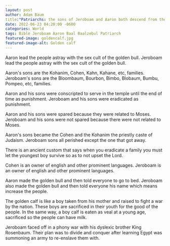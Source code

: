 ```yaml
---
layout: post 
author: Adam Baum 
title:"Patriarchs: the sons of Jeroboam and Aaron both descend from the sex cult of the golden bull"
date: 2022-06-23 04:20:00 -0600
categories: World
tags: Bible Jeroboam Aaron Baal Baalzebul Patriarch 
featured-image: goldencalf.jpg
featured-image-alt: Golden calf
---
```

Aaron lead the people astray with the sex cult of the golden bull. 
Jeroboam lead the people astray with the sex cult of the golden bull. 

Aaron's sons are the Kohanim, Cohen, Kahn, Kahane, etc, families. 
Jeroboam's sons are the Bloombaum, Bourbon, Bimbo, Blobaum, Bumbu, Pompeo, etc, families. 

Aaron and his sons were conscripted to serve in the temple until the end of time as punishment.
Jeroboam and his sons were eradicated as punishment. 

Aaron and his sons were spared because they were related to Moses. 
Jeroboam and his sons were not spared because there were not related to Moses. 

Aaron's sons became the Cohen and the Kohanim the priestly caste of Judaism. 
Jeroboam sons all perished except the one that got away. 

There is an ancient custom that says when you eradicate a family you must let the youngest boy survive so as to not upset the Lord. 

Cohen is an owner of english and other prominent languages.
Jeroboam is an owner of english and other prominent languages. 

Aaron made the golden bull and then told everyone to go to bed. 
Jeroboam also made the golden bull and then told everyone his name which means increase the people.

The golden calf is like a boy taken from his mother and raised to fight a war by the nation. 
These boys are sacrificed in their youth for the good of the people. 
In the same way, a boy calf is eaten as veal at a young age, sacrificed so the people can have milk. 

Jeroboam faced off in a phony war with his dyslexic brother King Rosenbaum. 
Their plan was to divide and conquer after learning Egypt was summoning an army to re-enslave them with. 


